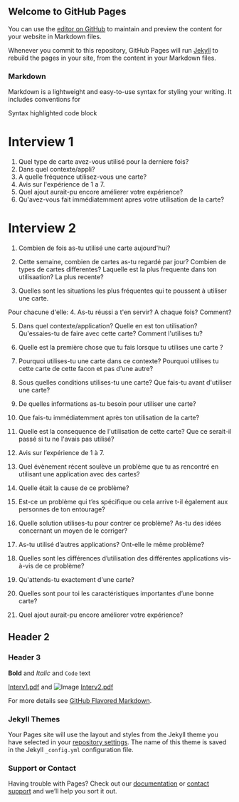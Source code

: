 ## Welcome to GitHub Pages

You can use the [editor on GitHub](https://github.com/KohlerHECTOR/IHM-groupe-6-repo/edit/gh-pages/index.md) to maintain and preview the content for your website in Markdown files.

Whenever you commit to this repository, GitHub Pages will run [Jekyll](https://jekyllrb.com/) to rebuild the pages in your site, from the content in your Markdown files.

### Markdown

Markdown is a lightweight and easy-to-use syntax for styling your writing. It includes conventions for

Syntax highlighted code block

# Interview 1
1. Quel type de carte avez-vous utilisé pour la derniere fois?
2. Dans quel contexte/appli?
3. A quelle fréquence utilisez-vous une carte?
4. Avis sur l'expérience de 1 a 7. 
5. Quel ajout aurait-pu encore amélierer votre expérience?
6. Qu'avez-vous fait immédiatemment apres votre utilisation de la carte?

# Interview 2
1. Combien de fois as-tu utilisé une carte aujourd'hui?  

2. Cette semaine, combien de cartes as-tu regardé par jour? 
Combien de types de cartes differentes?
Laquelle est la plus frequente dans ton utilisaation? La plus recente? 

3. Quelles sont les situations les plus fréquentes qui te poussent à utiliser une carte. 

Pour chacune d'elle:
4. As-tu réussi a t'en servir? A chaque fois? Comment? 

5. Dans quel contexte/application? Quelle en est ton utilisation? Qu'essaies-tu de faire avec cette carte? Comment l'utilises tu?

6. Quelle est la première chose que tu fais lorsque tu utilises une carte ? 

7. Pourquoi utilises-tu une carte dans ce contexte?
Pourquoi utilises tu cette carte de cette facon et pas d'une autre? 

8. Sous quelles conditions utilises-tu une carte?
Que fais-tu avant d'utiliser une carte? 

9. De quelles informations as-tu besoin pour utiliser une carte? 

10. Que fais-tu immédiatemment après ton utilisation de la carte? 

11. Quelle est la consequence de l'utilisation de cette carte? Que ce serait-il passé si tu ne l'avais pas utilisé?

12. Avis sur l’expérience de 1 à 7. 

13. Quel évènement récent soulève un problème que tu as rencontré en utilisant une application avec des cartes? 

14. Quelle était la cause de ce problème? 

15. Est-ce un problème qui t’es spécifique ou cela arrive t-il également aux personnes de ton entourage?  

16. Quelle solution utilises-tu pour contrer ce problème? As-tu des idées concernant un moyen de le corriger? 

17. As-tu utilisé d’autres applications? Ont-elle le même problème? 

18. Quelles sont les différences d’utilisation des différentes applications vis-à-vis de ce problème? 

19. Qu'attends-tu exactement d'une carte? 

20. Quelles sont pour toi les caractéristiques importantes d’une bonne carte? 

21. Quel ajout aurait-pu encore améliorer votre expérience?
## Header 2
### Header 3





**Bold** and _Italic_ and `Code` text

[Interv1.pdf](https://github.com/KohlerHECTOR/IHM-groupe-6-repo/raw/gh-pages/Interv1.pdf) and ![Image](src)
[Interv2.pdf](https://github.com/KohlerHECTOR/IHM-groupe-6-repo/raw/gh-pages/Interv2.pdf)

For more details see [GitHub Flavored Markdown](https://guides.github.com/features/mastering-markdown/).

### Jekyll Themes

Your Pages site will use the layout and styles from the Jekyll theme you have selected in your [repository settings](https://github.com/KohlerHECTOR/IHM-groupe-6-repo/settings). The name of this theme is saved in the Jekyll `_config.yml` configuration file.

### Support or Contact

Having trouble with Pages? Check out our [documentation](https://docs.github.com/categories/github-pages-basics/) or [contact support](https://support.github.com/contact) and we’ll help you sort it out.
